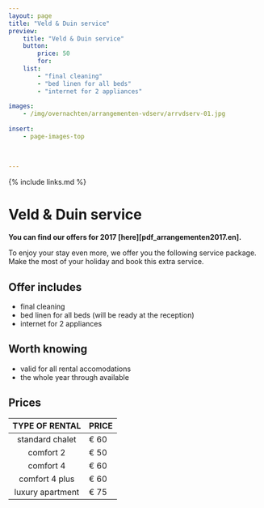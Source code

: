 ```yaml
---
layout: page
title: "Veld & Duin service"
preview: 
    title: "Veld & Duin service"
    button:
        price: 50
        for: 
    list:
        - "final cleaning"
        - "bed linen for all beds"
        - "internet for 2 appliances"
        
images:
    - /img/overnachten/arrangementen-vdserv/arrvdserv-01.jpg
    
insert:
    - page-images-top
    
    
    
---
```


{% include links.md %}


# Veld & Duin service

**You can find our offers for 2017 [here][pdf_arrangementen2017.en].**

To enjoy your stay even more, we offer you the following service package. Make the most of your holiday and book this extra service.

## Offer includes

- final cleaning
- bed linen for all beds (will be ready at the reception)
- internet for 2 appliances


## Worth knowing

- valid for all rental accomodations
- the whole year through available


## Prices

TYPE OF RENTAL       | PRICE
:------------------:|:-----------
standard chalet    |€ 60                
comfort 2           |€ 50                
comfort 4           |€ 60         
comfort 4 plus      |€ 60  
luxury apartment    |€ 75         